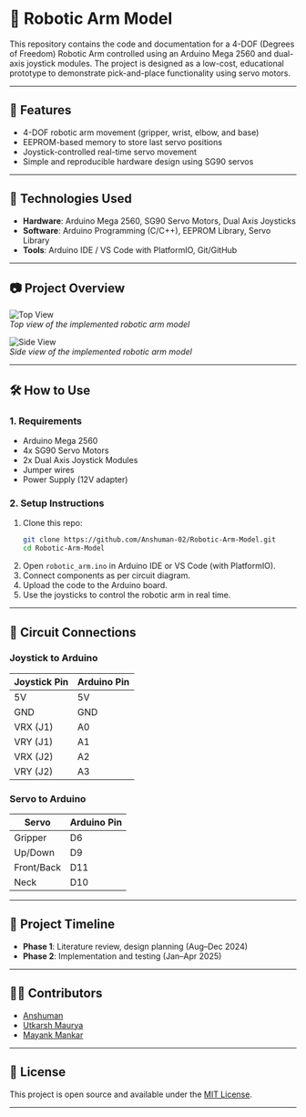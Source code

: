 # 🤖 Robotic Arm Model

This repository contains the code and documentation for a 4-DOF (Degrees of Freedom) Robotic Arm controlled using an Arduino Mega 2560 and dual-axis joystick modules. The project is designed as a low-cost, educational prototype to demonstrate pick-and-place functionality using servo motors.

---

## 📌 Features

- 4-DOF robotic arm movement (gripper, wrist, elbow, and base)
- EEPROM-based memory to store last servo positions
- Joystick-controlled real-time servo movement
- Simple and reproducible hardware design using SG90 servos

---

## 🧠 Technologies Used

- **Hardware**: Arduino Mega 2560, SG90 Servo Motors, Dual Axis Joysticks
- **Software**: Arduino Programming (C/C++), EEPROM Library, Servo Library
- **Tools**: Arduino IDE / VS Code with PlatformIO, Git/GitHub

---

## 📷 Project Overview

![Top View](./assets/top_view.jpg)  
*Top view of the implemented robotic arm model*

![Side View](./assets/side_view.jpg)  
*Side view of the implemented robotic arm model*

---

## 🛠️ How to Use

### 1. Requirements
- Arduino Mega 2560
- 4x SG90 Servo Motors
- 2x Dual Axis Joystick Modules
- Jumper wires
- Power Supply (12V adapter)

### 2. Setup Instructions
1. Clone this repo:
   ```bash
   git clone https://github.com/Anshuman-02/Robotic-Arm-Model.git
   cd Robotic-Arm-Model
   ```
2. Open `robotic_arm.ino` in Arduino IDE or VS Code (with PlatformIO).
3. Connect components as per circuit diagram.
4. Upload the code to the Arduino board.
5. Use the joysticks to control the robotic arm in real time.

---

## 🔌 Circuit Connections

### Joystick to Arduino
| Joystick Pin | Arduino Pin |
|--------------|-------------|
| 5V           | 5V          |
| GND          | GND         |
| VRX (J1)     | A0          |
| VRY (J1)     | A1          |
| VRX (J2)     | A2          |
| VRY (J2)     | A3          |

### Servo to Arduino
| Servo        | Arduino Pin |
|--------------|-------------|
| Gripper      | D6          |
| Up/Down      | D9          |
| Front/Back   | D11         |
| Neck         | D10         |

---

## 📅 Project Timeline

- **Phase 1**: Literature review, design planning (Aug–Dec 2024)
- **Phase 2**: Implementation and testing (Jan–Apr 2025)

---

## 👨‍💻 Contributors

- [Anshuman](https://github.com/Anshuman-02)
- [Utkarsh Maurya](https://github.com/UtkarshMaurya021)
- [Mayank Mankar](https://github.com/MayankMankar1)

---

## 📜 License

This project is open source and available under the [MIT License](LICENSE).

---
